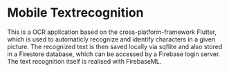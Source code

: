 # Mobile Textrecognition

This is a OCR application based on the cross-platform-framework Flutter, which is used to automaticly recognize and identify characters in a given picture.
The recognized text is then saved locally via sqflite and also stored in a Firestore database, which can be accessed by a Firebase login server.
The text recognition itself is realised with FirebaseML.
